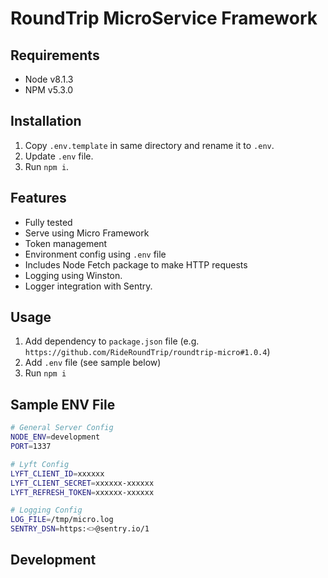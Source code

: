 # RoundTrip MicroService Framework

## Requirements

* Node v8.1.3
* NPM v5.3.0

## Installation

1. Copy `.env.template` in same directory and rename it to `.env`.
1. Update `.env` file.
1. Run `npm i`.

## Features

* Fully tested
* Serve using Micro Framework
* Token management
* Environment config using `.env` file
* Includes Node Fetch package to make HTTP requests
* Logging using Winston.
* Logger integration with Sentry.


## Usage

1. Add dependency to `package.json` file (e.g. `https://github.com/RideRoundTrip/roundtrip-micro#1.0.4`)
2. Add `.env` file (see sample below)
3. Run `npm i`

## Sample ENV File

```bash
# General Server Config
NODE_ENV=development
PORT=1337

# Lyft Config
LYFT_CLIENT_ID=xxxxxx
LYFT_CLIENT_SECRET=xxxxxx-xxxxxx
LYFT_REFRESH_TOKEN=xxxxxx-xxxxxx

# Logging Config
LOG_FILE=/tmp/micro.log
SENTRY_DSN=https:<>@sentry.io/1
```

## Development